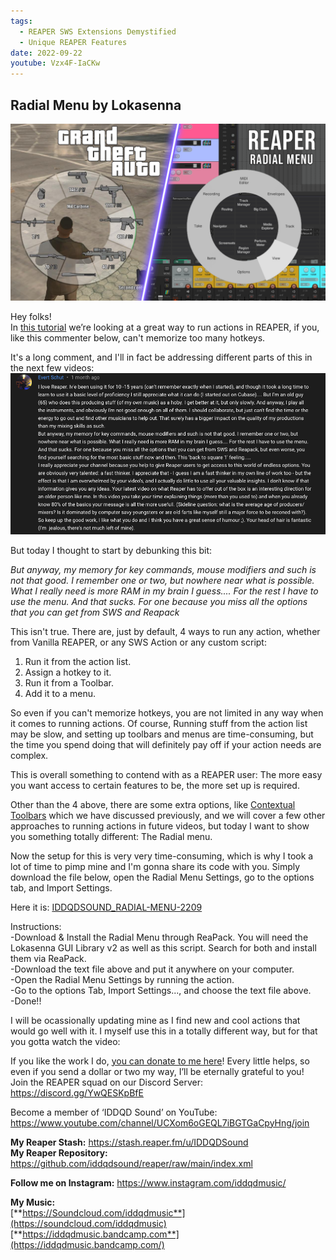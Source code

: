 ```yaml
---
tags:
  - REAPER SWS Extensions Demystified 
  - Unique REAPER Features
date: 2022-09-22
youtube: Vzx4F-IaCKw
---
```


## Radial Menu by Lokasenna
![](/blog/misc/8/Radial.png)   

Hey folks!  
 In [this tutorial](https://youtu.be/XP0shh1mTL4) we’re looking at a great way to run actions in REAPER, if you, like this commenter below, can't memorize too many hotkeys. 

  It's a long comment, and I'll in fact be addressing different parts of this in the next few videos:  
  ![](/blog/misc/8/Comment.png)

   But today I thought to start by debunking this bit:  

   _But anyway, my memory for key commands, mouse modifiers and such is not that good. I remember one or two, but nowhere near what is possible. What I really need is more RAM in my brain I guess.... For the rest I have to use the menu. And that sucks. For one because you miss all the options that you can get from SWS and Reapack_

This isn't true. There are, just by default, 4 ways to run any action, whether from Vanilla REAPER, or any SWS Action or any custom script:  
1. Run it from the action list.  
2. Assign a hotkey to it.  
3. Run it from a Toolbar.  
4. Add it to a menu.   

 So even if you can't memorize hotkeys, you are not limited in any way when it comes to running actions. Of course, Running stuff from the action list may be slow, and setting up toolbars and menus are time-consuming, but the time you spend doing that will definitely pay off if your action needs are complex.  

  This is overall something to contend with as a REAPER user: The more easy you want access to certain features to be, the more set up is required. 

Other than the 4 above, there are some extra options, like [Contextual Toolbars](https://youtu.be/xuiB8aGDO18) which we have discussed previously, and we will cover a few other approaches to running actions in future videos, but today I want to show you something totally different: The Radial menu.

 Now the setup for this is very very time-consuming, which is why I took a lot of time to pimp mine and I'm gonna share its code with you. Simply download the file below, open the Radial Menu Settings, go to the options tab, and Import Settings. 

Here it is: [IDDQDSOUND_RADIAL-MENU-2209](/blog/misc/8/IDDQDSound_RadialMenu.txt)

Instructions:  
-Download & Install the Radial Menu through ReaPack. You will need the Lokasenna GUI Library v2 as well as this script. Search for both and install them via ReaPack.  
-Download the text file above and put it anywhere on your computer.  
-Open the Radial Menu Settings by running the action.  
-Go to the options Tab, Import Settings..., and choose the text file above.  
-Done!!  

 I will be ocassionally updating mine as I find new and cool actions that would go well with it. I myself use this in a totally different way, but for that you gotta watch the video:

<youtube id="XP0shh1mTL4"></youtube>

If you like the work I do, [you can donate to me here](http://www.buymeacoffee.com/iddqdsound)! Every little helps, so even if you send a dollar or two my way, I’ll be eternally grateful to you!  
 Join the REAPER squad on our Discord Server:  
<https://discord.gg/YwQESKpBfE>

Become a member of ‘IDDQD Sound’ on YouTube: <https://www.youtube.com/channel/UCXom6oGEQL7iBGTGaCpyHng/join>

**My Reaper Stash:** <https://stash.reaper.fm/u/IDDQDSound>  
**My Reaper Repository:** <https://github.com/iddqdsound/reaper/raw/main/index.xml>

**Follow me on Instagram:** <https://www.instagram.com/iddqdmusic/>

**My Music:**  
[**https://Soundcloud.com/iddqdmusic**](https://soundcloud.com/iddqdmusic)  
[**https://iddqdmusic.bandcamp.com**](https://iddqdmusic.bandcamp.com/)